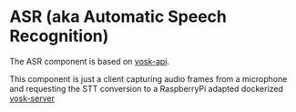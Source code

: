 # ASR (aka Automatic Speech Recognition)

The ASR component is based on [vosk-api](https://github.com/alphacep/vosk-api).

This component is just a client capturing audio frames from a microphone and
requesting the STT conversion to a RaspberryPi adapted dockerized
[vosk-server](https://github.com/josemarcosrf/pyvosk-rpi)
